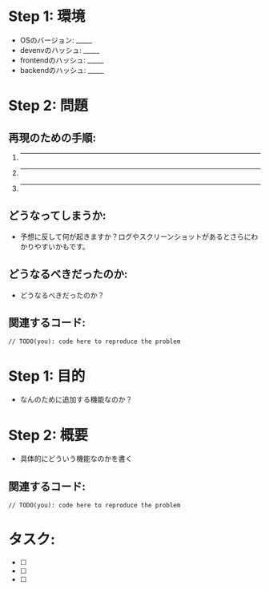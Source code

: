 <!-- あくまでテンプレートなので必ずしもすべての項目を埋めなくてよい -->
<!-- [バグ報告のテンプレート] と、 [機能要望のテンプレート] がある -->
<!-- どちらかを使用してください -->

<!-- バグ報告のテンプレート -->

Step 1: 環境
============

<!-- ./scripts/report.sh で生成できます -->
  * OSのバージョン: _____
  * devenvのハッシュ: _____
  * frontendのハッシュ: _____
  * backendのハッシュ: _____
  
Step 2: 問題
============

再現のための手順:
-----------------

  1. _____
  2. _____
  3. _____
  
どうなってしまうか:
-------------------

  * 予想に反して何が起きますか？ログやスクリーンショットがあるとさらにわかりやすいかもです。
  
どうなるべきだったのか:
-----------------------

  * どうなるべきだったのか？
  
関連するコード:
---------------

  ```
  // TODO(you): code here to reproduce the problem
  ```

<!-- 機能要望のテンプレート -->

Step 1: 目的
============

 * なんのために追加する機能なのか？

Step 2: 概要
============

 * 具体的にどういう機能なのかを書く

関連するコード:
---------------

  ```
  // TODO(you): code here to reproduce the problem
  ```
タスク:
=======

<!-- もしやらなければならないことが決まっているならば、書く -->

- [ ] 
- [ ] 
- [ ] 

